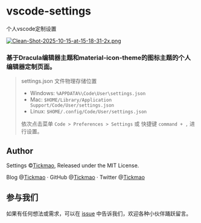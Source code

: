 # vscode-settings
个人vscode定制设置

[![Clean-Shot-2025-10-15-at-15-18-31-2x.png](https://i.postimg.cc/0jCt3hnq/Clean-Shot-2025-10-15-at-15-18-31-2x.png)](https://postimg.cc/m1tN1XKd)

### 基于Dracula编辑器主题和material-icon-theme的图标主题的个人编辑器定制页面。

> settings.json 文件物理存储位置
>
> - Windows: `%APPDATA%\Code\User\settings.json`
> - Mac: `$HOME/Library/Application Support/Code/User/settings.json`
> - Linux: `$HOME/.config/Code/User/settings.json`
>
> 依次点击菜单 `Code > Preferences > Settings` 或 快捷键 `command + ,` 进行设置。

## Author

Settings ©[Tickmao](https://tickmao.com), Released under the MIT License.

Blog @[Tickmao](https://tickmao.com) · GitHub @[Tickmao](https://github.com/tickmao) · Twitter @[Tickmao](https://twitter.com/tickmao)

## 参与我们

如果有任何想法或需求，可以在 [issue](https://github.com/tickmao/vscode-settings/issues) 中告诉我们，欢迎各种小伙伴踊跃留言。
